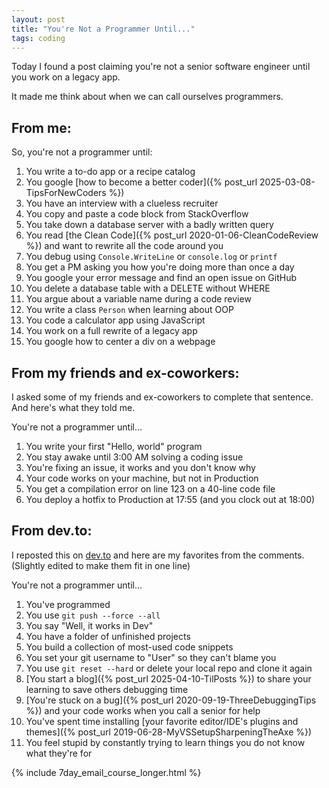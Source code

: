```yaml
---
layout: post
title: "You're Not a Programmer Until..."
tags: coding
---
```


Today I found a post claiming you're not a senior software engineer until you work on a legacy app.

It made me think about when we can call ourselves programmers.

## From me:

So, you're not a programmer until:
1. You write a to-do app or a recipe catalog
2. You google [how to become a better coder]({% post_url 2025-03-08-TipsForNewCoders %})
3. You have an interview with a clueless recruiter
4. You copy and paste a code block from StackOverflow
5. You take down a database server with a badly written query
6. You read [the Clean Code]({% post_url 2020-01-06-CleanCodeReview %}) and want to rewrite all the code around you
7. You debug using `Console.WriteLine` or `console.log` or `printf`
8. You get a PM asking you how you're doing more than once a day
9. You google your error message and find an open issue on GitHub
10. You delete a database table with a DELETE without WHERE
11. You argue about a variable name during a code review
12. You write a class `Person` when learning about OOP
13. You code a calculator app using JavaScript
14. You work on a full rewrite of a legacy app
15. You google how to center a div on a webpage

## From my friends and ex-coworkers:

I asked some of my friends and ex-coworkers to complete that sentence. And here's what they told me.

You're not a programmer until...

1. You write your first "Hello, world" program
2. You stay awake until 3:00 AM solving a coding issue
3. You're fixing an issue, it works and you don't know why
4. Your code works on your machine, but not in Production
5. You get a compilation error on line 123 on a 40-line code file
6. You deploy a hotfix to Production at 17:55 (and you clock out at 18:00)

## From dev.to:

I reposted this on [dev.to](https://dev.to/canro91/youre-not-a-programmer-until-58i) and here are my favorites from the comments. (Slightly edited to make them fit in one line) 

You're not a programmer until...

1. You've programmed
2. You use `git push --force --all`
3. You say "Well, it works in Dev"
4. You have a folder of unfinished projects
5. You build a collection of most-used code snippets
6. You set your git username to "User" so they can't blame you
7. You use `git reset --hard` or delete your local repo and clone it again
8. [You start a blog]({% post_url 2025-04-10-TilPosts %}) to share your learning to save others debugging time
9. [You're stuck on a bug]({% post_url 2020-09-19-ThreeDebuggingTips %}) and your code works when you call a senior for help
10. You've spent time installing [your favorite editor/IDE's plugins and themes]({% post_url 2019-06-28-MyVSSetupSharpeningTheAxe %})
11. You feel stupid by constantly trying to learn things you do not know what they're for

{% include 7day_email_course_longer.html %}